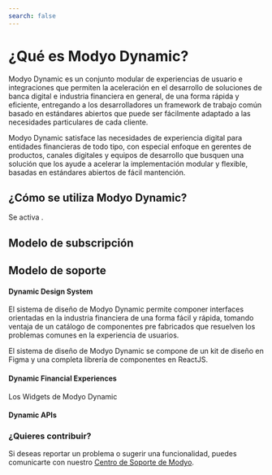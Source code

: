 ```yaml
---
search: false
---
```


# ¿Qué es Modyo Dynamic?

Modyo Dynamic es un conjunto modular de experiencias de usuario e integraciones que permiten la aceleración en el desarrollo de soluciones de banca digital e industria financiera en general, de una forma rápida y eficiente, entregando a los desarrolladores un framework de trabajo común basado en estándares abiertos que puede ser fácilmente adaptado a las necesidades particulares de cada cliente.

Modyo Dynamic satisface las necesidades de experiencia digital para entidades financieras de todo tipo, con especial enfoque en gerentes de productos, canales digitales y equipos de desarrollo que busquen una solución que los ayude a acelerar la implementación modular y flexible, basadas en estándares abiertos de fácil mantención.


## ¿Cómo se utiliza Modyo Dynamic?

Se activa .



## Modelo de subscripción

## Modelo de soporte


#### Dynamic Design System

El sistema de diseño de Modyo Dynamic permite componer interfaces orientadas en la industria financiera de una forma fácil y rápida, tomando ventaja de un catálogo de componentes pre fabricados que resuelven los problemas comunes en la experiencia de usuarios.

El sistema de diseño de Modyo Dynamic se compone de un kit de diseño en Figma y una completa librería de componentes en ReactJS.


#### Dynamic Financial Experiences

Los Widgets de Modyo Dynamic


#### Dynamic APIs




### ¿Quieres contribuir?

Si deseas reportar un problema o sugerir una funcionalidad, puedes comunicarte con nuestro [Centro de Soporte de Modyo](https://support.modyo.com).






